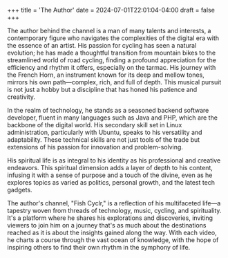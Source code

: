+++
title = 'The Author'
date = 2024-07-01T22:01:04-04:00
draft = false
+++

The author behind the channel is a man of many talents and interests, a contemporary figure who navigates the complexities of the digital era with the essence of an artist. His passion for cycling has seen a natural evolution; he has made a thoughtful transition from mountain bikes to the streamlined world of road cycling, finding a profound appreciation for the efficiency and rhythm it offers, especially on the tarmac. His journey with the French Horn, an instrument known for its deep and mellow tones, mirrors his own path—complex, rich, and full of depth. This musical pursuit is not just a hobby but a discipline that has honed his patience and creativity.

In the realm of technology, he stands as a seasoned backend software developer, fluent in many languages such as Java and PHP, which are the backbone of the digital world. His secondary skill set in Linux administration, particularly with Ubuntu, speaks to his versatility and adaptability. These technical skills are not just tools of the trade but extensions of his passion for innovation and problem-solving.

His spiritual life is as integral to his identity as his professional and creative endeavors. This spiritual dimension adds a layer of depth to his content, infusing it with a sense of purpose and a touch of the divine, even as he explores topics as varied as politics, personal growth, and the latest tech gadgets.

The author's channel, "Fish Cyclr," is a reflection of his multifaceted life—a tapestry woven from threads of technology, music, cycling, and spirituality. It's a platform where he shares his explorations and discoveries, inviting viewers to join him on a journey that's as much about the destinations reached as it is about the insights gained along the way. With each video, he charts a course through the vast ocean of knowledge, with the hope of inspiring others to find their own rhythm in the symphony of life.
